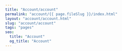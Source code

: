 ```yaml
---
title: "Account/account"
permalink: "account/{{ page.fileSlug }}/index.html"
layout: "account/account.html"
slug: "account/account"
tags: "pages"
seo:
  title: "Account"
  og_title: "Account"
---
```



